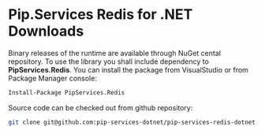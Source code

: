 # Pip.Services Redis for .NET Downloads

Binary releases of the runtime are available through NuGet cental repository. 
To use the library you shall include dependency to **PipServices.Redis**.
You can install the package from VisualStudio or from Package Manager console:

```bash
Install-Package PipServices.Redis
``` 

Source code can be checked out from github repository:

```bash
git clone git@github.com:pip-services-dotnet/pip-services-redis-dotnet.git
```
